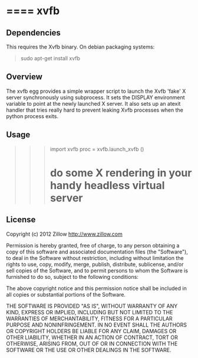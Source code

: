 ====
xvfb
====

Dependencies
------------

This requires the Xvfb binary. On debian packaging systems:

> sudo apt-get install xvfb

Overview
--------

The xvfb egg provides a simple wrapper script to launch the Xvfb 'fake' X server synchronously using subprocess. It sets the DISPLAY environment variable to point at the newly launched X server. It also sets up an atexit handler that tries really hard to prevent leaking Xvfb processes when the python process exits.

Usage
------

>>> import xvfb
>>> proc = xvfb.launch_xvfb ()
>>> # do some X rendering in your handy headless virtual server

License
-------

Copyright (c) 2012 Zillow
http://www.zillow.com

Permission is hereby granted, free of charge, to any person obtaining a copy
of this software and associated documentation files (the "Software"), to deal
in the Software without restriction, including without limitation the rights
to use, copy, modify, merge, publish, distribute, sublicense, and/or sell
copies of the Software, and to permit persons to whom the Software is furnished
to do so, subject to the following conditions:

The above copyright notice and this permission notice shall be included in all
copies or substantial portions of the Software.

THE SOFTWARE IS PROVIDED "AS IS", WITHOUT WARRANTY OF ANY KIND, EXPRESS OR
IMPLIED, INCLUDING BUT NOT LIMITED TO THE WARRANTIES OF MERCHANTABILITY,
FITNESS FOR A PARTICULAR PURPOSE AND NONINFRINGEMENT. IN NO EVENT SHALL THE
AUTHORS OR COPYRIGHT HOLDERS BE LIABLE FOR ANY CLAIM, DAMAGES OR OTHER LIABILITY,
WHETHER IN AN ACTION OF CONTRACT, TORT OR OTHERWISE, ARISING FROM, OUT OF OR IN
CONNECTION WITH THE SOFTWARE OR THE USE OR OTHER DEALINGS IN THE SOFTWARE.

